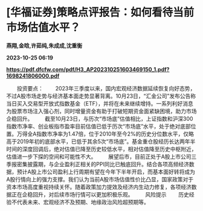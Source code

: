 # [华福证券]策略点评报告：如何看待当前市场估值水平？
**燕翔,金晗,许茹纯,朱成成,沈重衡**

**2023-10-25 06:19**

**https://pdf.dfcfw.com/pdf/H3_AP202310251603469150_1.pdf?1698241806000.pdf**

　　投资要点： 　　2023年三季度以来，国内宏观经济数据延续恢复向好态势，不过A股市场走势与经济基本面走势显著背离。10月23日，“汇金公司”发布公告称当日买入交易型开放式指数基金（ETF），并将在未来继续增持。一系列利好消息为股票市场注入强心剂，同时增量资金有助于打破短期资金面紧缺困境，助力市场企稳回升。 　　截至10月23日，与历次“市场底”估值相比，上证指数和沪深300指数市净率、创业板指市盈率目前估值已低于历次“市场底”水平，处于绝对底部位置。万得全A指数市净率为1.47倍，位于2010年至今2%的历史分位数水平，仅略高于2019年初的底部水平，已低于其余5次“市场底”。基金重仓股经历长达两年半时间的深度回调后，绝对估值已降至历史较低水平，相对估值降至历史中枢附近，估值进一步下探的空间和可能性不大。 　　展望后市，目前正处于A股上市公司三季报密集披露期，与企业盈利正相关的PPI同比已触底回升。结合各项高频经济数据，预计A股上市公司盈利上行周期有望在今年下半年开启，而基本面好转将成为A股行情向上的强力支撑。我们认为当前A股市场估值性价比凸显，国家政策对于资本市场高度重视持续关怀。随着政策加力提效及经济内生动力修复，各项经济数据正在企稳回升，对后续市场行情可以更加积极乐观。 　　风险提示 　　历史经验不代表未来、宏观经济不及预期、地缘政治风险超预期等。